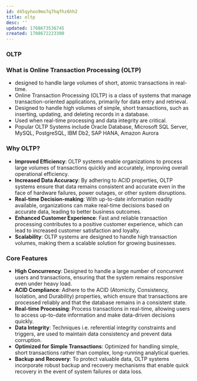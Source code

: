 ```yaml
---
id: d45qyhoo9mo7q7hqfhz6hh2
title: oltp
desc: ''
updated: 1708673536745
created: 1708672223300
---
```


### OLTP

### What is Online Transaction Processing (OLTP)

-   designed to handle large volumes of short, atomic transactions in real-time.
-   Online Transaction Processing (OLTP) is a class of systems that manage transaction-oriented applications, primarily for data entry and retrieval.
-   Designed to handle high volumes of simple, short transactions, such as inserting, updating, and deleting records in a database.
-   Used when real-time processing and data integrity are critical.
-   Popular OLTP Systems include Oracle Database, Microsoft SQL Server, MySQL, PostgreSQL, IBM Db2, SAP HANA, Amazon Aurora

### Why OLTP?

-   **Improved Efficiency**: OLTP systems enable organizations to process large volumes of transactions quickly and accurately, improving overall operational efficiency.
-   **Increased Data Accuracy**: By adhering to ACID properties, OLTP systems ensure that data remains consistent and accurate even in the face of hardware failures, power outages, or other system disruptions.
-   **Real-time Decision-making**: With up-to-date information readily available, organizations can make real-time decisions based on accurate data, leading to better business outcomes.
-   **Enhanced Customer Experience**: Fast and reliable transaction processing contributes to a positive customer experience, which can lead to increased customer satisfaction and loyalty.
-   **Scalability**: OLTP systems are designed to handle high transaction volumes, making them a scalable solution for growing businesses.

### Core Features

-   **High Concurrency**: Designed to handle a large number of concurrent users and transactions, ensuring that the system remains responsive even under heavy load.
-   **ACID Compliance**: Adhere to the ACID (Atomicity, Consistency, Isolation, and Durability) properties, which ensure that transactions are processed reliably and that the database remains in a consistent state.
-   **Real-time Processing**: Process transactions in real-time, allowing users to access up-to-date information and make data-driven decisions quickly.
-   **Data Integrity**: Techniques i.e. referential integrity constraints and triggers, are used to maintain data consistency and prevent data corruption.
-   **Optimized for Simple Transactions**: Optimized for handling simple, short transactions rather than complex, long-running analytical queries.
-   **Backup and Recovery**: To protect valuable data, OLTP systems incorporate robust backup and recovery mechanisms that enable quick recovery in the event of system failures or data loss.
